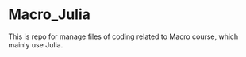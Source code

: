 # Macro_Julia
This is repo for manage files of coding related to Macro course, which mainly use Julia. 


